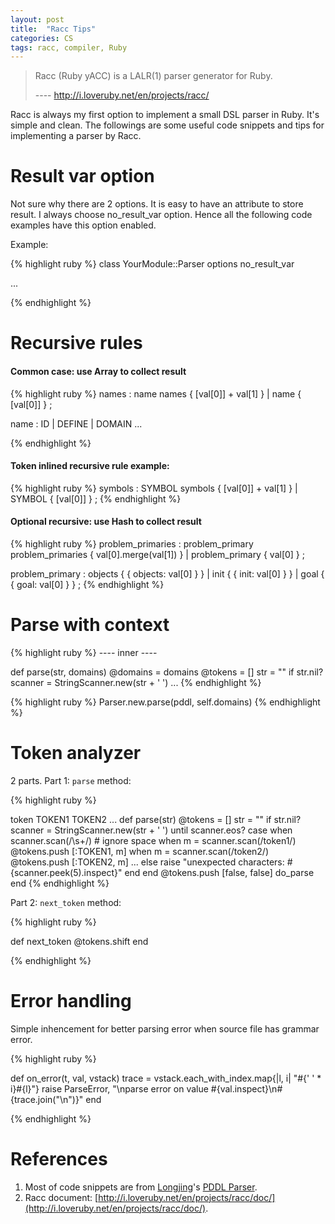 ```yaml
---
layout: post
title:  "Racc Tips"
categories: CS
tags: racc, compiler, Ruby
---
```


> Racc (Ruby yACC) is a LALR(1) parser generator for Ruby.
>
> ---- http://i.loveruby.net/en/projects/racc/

Racc is always my first option to implement a small DSL parser in Ruby.
It's simple and clean.
The followings are some useful code snippets and tips for implementing a parser by Racc.

Result var option
=================

Not sure why there are 2 options. It is easy to have an attribute to store result.
I always choose no_result_var option. Hence all the following code examples have this option enabled.

Example:

{% highlight ruby %}
class YourModule::Parser
  options no_result_var

...

{% endhighlight %}

Recursive rules
=================

#### Common case: use Array to collect result

{% highlight ruby %}
names
: name names               { [val[0]] + val[1] }
| name                     { [val[0]] }
;

name
: ID
| DEFINE
| DOMAIN
...

{% endhighlight %}

#### Token inlined recursive rule example:

{% highlight ruby %}
symbols
: SYMBOL symbols           { [val[0]] + val[1] }
| SYMBOL                   { [val[0]] }
;
{% endhighlight %}

#### Optional recursive: use Hash to collect result

{% highlight ruby %}
problem_primaries
: problem_primary problem_primaries                  { val[0].merge(val[1]) }
| problem_primary                                    { val[0] }
;

problem_primary
: objects                                            { { objects: val[0] } }
| init                                               { { init: val[0] } }
| goal                                               { { goal: val[0] } }
;
{% endhighlight %}

Parse with context
=================

{% highlight ruby %}
---- inner ----

def parse(str, domains)
  @domains = domains
  @tokens = []
  str = "" if str.nil?
  scanner = StringScanner.new(str + ' ')
...
{% endhighlight %}

{% highlight ruby %}
Parser.new.parse(pddl, self.domains)
{% endhighlight %}


Token analyzer
=================

2 parts. Part 1: `parse` method:

{% highlight ruby %}

token TOKEN1 TOKEN2
...
def parse(str)
  @tokens = []
  str = "" if str.nil?
  scanner = StringScanner.new(str + ' ')
  until scanner.eos?
    case
    when scanner.scan(/\s+/)
    # ignore space
    when m = scanner.scan(/token1/)
      @tokens.push [:TOKEN1, m]
    when m = scanner.scan(/token2/)
      @tokens.push [:TOKEN2, m]
    ...
    else
      raise "unexpected characters: #{scanner.peek(5).inspect}"
    end
  end
  @tokens.push [false, false]
  do_parse
end
{% endhighlight %}

Part 2: `next_token` method:

{% highlight ruby %}

def next_token
  @tokens.shift
end

{% endhighlight %}

Error handling
===================

Simple inhencement for better parsing error when source file has grammar error.

{% highlight ruby %}

def on_error(t, val, vstack)
  trace = vstack.each_with_index.map{|l, i| "#{' ' * i}#{l}"}
  raise ParseError,
        "\nparse error on value #{val.inspect}\n#{trace.join("\n")}"
end

{% endhighlight %}

References
==================

1. Most of code snippets are from [Longjing]'s [PDDL Parser].
2. Racc document: [http://i.loveruby.net/en/projects/racc/doc/](http://i.loveruby.net/en/projects/racc/doc/).

[PDDL Parser]:      https://github.com/xli/longjing/blob/master/lib/longjing/pddl/parser.y
[Longjing]:         https://github.com/xli/longjing